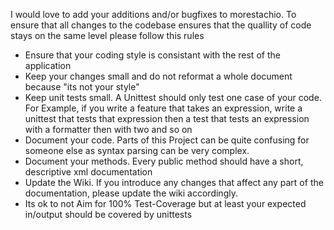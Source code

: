 I would love to add your additions and/or bugfixes to morestachio. 
To ensure that all changes to the codebase ensures that the quallity of code stays on the same level please follow this rules

- Ensure that your coding style is consistant with the rest of the application
- Keep your changes small and do not reformat a whole document because "its not your style"
- Keep unit tests small. A Unittest should only test one case of your code. For Example, if you write a feature that takes an expression, write a unittest that tests that expression then a test that tests an expression with a formatter then with two and so on
- Document your code. Parts of this Project can be quite confusing for someone else as syntax parsing can be very complex. 
- Document your methods. Every public method should have a short, descriptive xml documentation
- Update the Wiki. If you introduce any changes that affect any part of the documentation, please update the wiki accordingly.
- Its ok to not Aim for 100% Test-Coverage but at least your expected in/output should be covered by unittests
